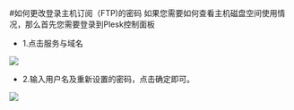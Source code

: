 <!-- --- tag: plesk FTP 虚拟主机 -->
<!-- --- title: 如何更改登录主机订阅（FTP)的密码 -->
#如何更改登录主机订阅（FTP)的密码
如果您需要如何查看主机磁盘空间使用情况，那么首先您需要登录到Plesk控制面板

*    1.点击服务与域名

![](http://ww3.sinaimg.cn/large/a74eed94jw1dzctwcxgsnj.jpg)

*    2.输入用户名及重新设置的密码，点击确定即可。

![](http://ww2.sinaimg.cn/large/a74e55b4jw1dzctybmxhuj.jpg)